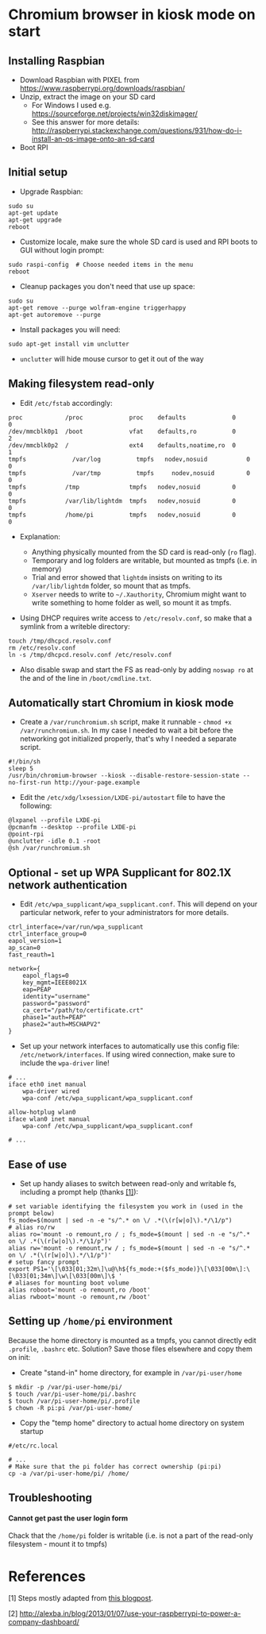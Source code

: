 # Chromium browser in kiosk mode on start

## Installing Raspbian
- Download Raspbian with PIXEL from https://www.raspberrypi.org/downloads/raspbian/
- Unzip, extract the image on your SD card
  - For Windows I used e.g. https://sourceforge.net/projects/win32diskimager/
  - See this answer for more details: http://raspberrypi.stackexchange.com/questions/931/how-do-i-install-an-os-image-onto-an-sd-card
- Boot RPI

## Initial setup
- Upgrade Raspbian:
```
sudo su
apt-get update
apt-get upgrade
reboot
```
- Customize locale, make sure the whole SD card is used and RPI boots to GUI without login prompt:
```
sudo raspi-config  # Choose needed items in the menu
reboot
```

- Cleanup packages you don't need that use up space:
```
sudo su
apt-get remove --purge wolfram-engine triggerhappy
apt-get autoremove --purge
```

- Install packages you will need:
```
sudo apt-get install vim unclutter
```
  - `unclutter` will hide mouse cursor to get it out of the way

## Making filesystem read-only
- Edit `/etc/fstab` accordingly:
```
proc            /proc             proc    defaults             0       0
/dev/mmcblk0p1  /boot             vfat    defaults,ro          0       2
/dev/mmcblk0p2  /                 ext4    defaults,noatime,ro  0       1
tmpfs	          /var/log	        tmpfs   nodev,nosuid	       0       0
tmpfs	          /var/tmp	        tmpfs	  nodev,nosuid	       0       0
tmpfs           /tmp              tmpfs   nodev,nosuid         0       0
tmpfs           /var/lib/lightdm  tmpfs   nodev,nosuid         0       0
tmpfs           /home/pi          tmpfs   nodev,nosuid         0       0
```
- Explanation:
   - Anything physically mounted from the SD card is read-only (`ro` flag).
   - Temporary and log folders are writable, but mounted as tmpfs (i.e. in memory)
   - Trial and error showed that `lightdm` insists on writing to its `/var/lib/lightdm` folder, so mount that as tmpfs. 
   - `Xserver` needs to write to `~/.Xauthority`, Chromium might want to write something to home folder as well, so mount it as tmpfs.
  
- Using DHCP requires write access to `/etc/resolv.conf`, so make that a symlink from a writeble directory:
```
touch /tmp/dhcpcd.resolv.conf
rm /etc/resolv.conf
ln -s /tmp/dhcpcd.resolv.conf /etc/resolv.conf
```

- Also disable swap and start the FS as read-only by adding `noswap ro` at the and of the line in `/boot/cmdline.txt`.

## Automatically start Chromium in kiosk mode
- Create a `/var/runchromium.sh` script, make it runnable - `chmod +x /var/runchromium.sh`. In my case I needed to wait a bit before the networking got initialized properly, that's why I needed a separate script.
```
#!/bin/sh
sleep 5
/usr/bin/chromium-browser --kiosk --disable-restore-session-state --no-first-run http://your-page.example
```

- Edit the `/etc/xdg/lxsession/LXDE-pi/autostart` file to have the following:
```
@lxpanel --profile LXDE-pi
@pcmanfm --desktop --profile LXDE-pi
@point-rpi
@unclutter -idle 0.1 -root
@sh /var/runchromium.sh
```

## Optional - set up WPA Supplicant for 802.1X network authentication
- Edit `/etc/wpa_supplicant/wpa_supplicant.conf`. This will depend on your particular network, refer to your administrators for more details.
```
ctrl_interface=/var/run/wpa_supplicant
ctrl_interface_group=0
eapol_version=1
ap_scan=0
fast_reauth=1

network={
    eapol_flags=0
    key_mgmt=IEEE8021X
    eap=PEAP
    identity="username"
    password="password"
    ca_cert="/path/to/certificate.crt"
    phase1="auth=PEAP"
    phase2="auth=MSCHAPV2"
}
```
- Set up your network interfaces to automatically use this config file: `/etc/network/interfaces`. If using wired connection, make sure to include the `wpa-driver` line!
```
# ...
iface eth0 inet manual
    wpa-driver wired
    wpa-conf /etc/wpa_supplicant/wpa_supplicant.conf

allow-hotplug wlan0
iface wlan0 inet manual
    wpa-conf /etc/wpa_supplicant/wpa_supplicant.conf

# ...
```

## Ease of use
- Set up handy aliases to switch between read-only and writable fs, including a prompt help (thanks [[1]](#references)):
```
# set variable identifying the filesystem you work in (used in the prompt below)
fs_mode=$(mount | sed -n -e "s/^.* on \/ .*(\(r[w|o]\).*/\1/p")
# alias ro/rw 
alias ro='mount -o remount,ro / ; fs_mode=$(mount | sed -n -e "s/^.* on \/ .*(\(r[w|o]\).*/\1/p")'
alias rw='mount -o remount,rw / ; fs_mode=$(mount | sed -n -e "s/^.* on \/ .*(\(r[w|o]\).*/\1/p")'
# setup fancy prompt
export PS1='\[\033[01;32m\]\u@\h${fs_mode:+($fs_mode)}\[\033[00m\]:\[\033[01;34m\]\w\[\033[00m\]\$ '
# aliases for mounting boot volume
alias roboot='mount -o remount,ro /boot'
alias rwboot='mount -o remount,rw /boot'
```

## Setting up `/home/pi` environment
Because the home directory is mounted as a tmpfs, you cannot directly edit `.profile`, `.bashrc` etc. Solution? Save those files elsewhere and copy them on init:

- Create "stand-in" home directory, for example in `/var/pi-user/home`
```
$ mkdir -p /var/pi-user-home/pi/
$ touch /var/pi-user-home/pi/.bashrc
$ touch /var/pi-user-home/pi/.profile
$ chown -R pi:pi /var/pi-user-home/
```

- Copy the "temp home" directory to actual home directory on system startup
```
#/etc/rc.local

# ...
# Make sure that the pi folder has correct ownership (pi:pi)
cp -a /var/pi-user-home/pi/ /home/
```

## Troubleshooting

#### Cannot get past the user login form
Chack that the `/home/pi` folder is writable (i.e. is not a part of the read-only filesystem - mount it to tmpfs)

# References 
[1] Steps mostly adapted from [this blogpost](http://petr.io/en/blog/2015/11/09/read-only-raspberry-pi-with-jessie/).

[2] http://alexba.in/blog/2013/01/07/use-your-raspberrypi-to-power-a-company-dashboard/
